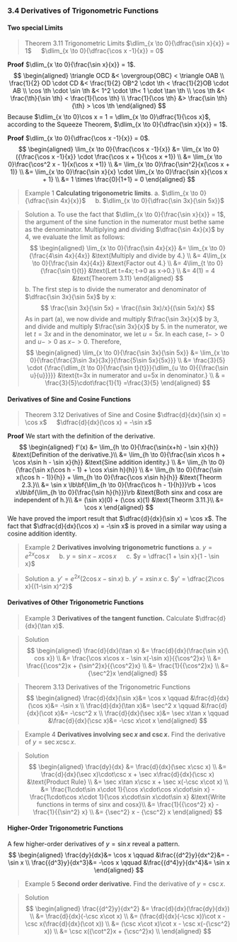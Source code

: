 ### 3.4 Derivatives of Trigonometric Functions

#### Two special Limits
>Theorem 3.11 Trigonometric Limits
$\dlim_{x \to 0}{\dfrac{\sin x}{x}} = 1$ &emsp; $\dlim_{x \to 0}{\dfrac{\cos x -1}{x}} = 0$

**Proof**  $\dlim_{x \to 0}{\frac{\sin x}{x}} = 1$.
$$
\begin{aligned}
\triangle OCD &< \overgroup{OBC} < \triangle OAB \\
\frac{1}{2} OD \cdot CD &< \frac{1}{2} OB^2 \cdot \th < \frac{1}{2}OB \cdot AB \\
\cos \th \cdot \sin \th &< 1^2 \cdot \th< 1 \cdot \tan \th \\
\cos \th &< \frac{\th}{\sin \th} < \frac{1}{\cos \th} \\
\frac{1}{\cos \th} &>  \frac{\sin \th}{\th} > \cos \th
\end{aligned}
$$
Because $\dlim_{x \to 0}\cos x = 1 = \dlim_{x \to 0}\dfrac{1}{\cos x}$,  according to the Squeeze Theorem, $\dlim_{x \to 0}{\dfrac{\sin x}{x}} = 1$.

**Proof**  $\dlim_{x \to 0}{\dfrac{\cos x -1}{x}} = 0$.
$$
\begin{aligned}
\lim_{x \to 0}{\frac{\cos x -1}{x}} &= \lim_{x \to 0}({\frac{\cos x -1}{x}} \cdot \frac{\cos x + 1}{\cos x +1}) \\
&= \lim_{x \to 0}\frac{\cos^2 x - 1}{x(\cos x +1)} \\
&= \lim_{x \to 0}\frac{\sin^2}{x(\cos x + 1)} \\
&= \lim_{x \to 0}\frac{\sin x}{x} \cdot \lim_{x \to 0}\frac{\sin x}{\cos x + 1} \\
&= 1 \times \frac{0}{1+1} = 0
\end{aligned}
$$

>Example 1
**Calculating trigonometric limits**.
a. $\dlim_{x \to 0}{\dfrac{\sin 4x}{x}}$ &emsp; b. $\dlim_{x \to 0}{\dfrac{\sin 3x}{\sin 5x}}$

>Solution
a. To use the fact that $\dlim_{x \to 0}{\frac{\sin x}{x}} = 1$, the argument of the sine function in the numerator must bethe same as the denominator. Multiplying and dividing $\dfrac{\sin 4x}{x}$ by 4, we evaluate the limit as follows:
$$
\begin{aligned}
\lim_{x \to 0}{\frac{\sin 4x}{x}}
&= \lim_{x \to 0}{\frac{4\sin 4x}{4x}} &\text{Multiply and divide by 4.} \\
&= 4\lim_{x \to 0}{\frac{\sin 4x}{4x}} &\text{Factor out 4.} \\
&= 4\lim_{t \to 0}{\frac{\sin t}{t}} &\text{Let t=4x; t->0 as x->0.} \\
&= 4(1) = 4 &\text{Theorem 3.11}
\end{aligned}
$$
b. The first step is to divide the numerator and denominator of $\dfrac{\sin 3x}{\sin 5x}$ by x:
$$
\frac{\sin 3x}{\sin 5x} = \frac{(\sin 3x)/x}{(\sin 5x)/x}
$$
As in part (a), we now divide and multiply $\frac{\sin 3x}{x}$ by $3$, and divide and multiply $\frac{\sin 3x}{x}$ by $5$. in the numerator, we let $t=3x$ and in the denominator, we let $u=5x$. In each case, $t->0$ and $u->0$ as $x->0$. Therefore,
$$
\begin{aligned}
\lim_{x \to 0}{\frac{\sin 3x}{\sin 5x}}
&= \lim_{x \to 0}{\frac{\frac{3\sin 3x}{3x}}{\frac{5\sin 5x}{5x}}} \\
&= \frac{3}{5} \cdot {\frac{\dlim_{t \to 0}{\frac{\sin t}{t}}}{\dlim_{u \to 0}{{\frac{\sin u}{u}}}}} &\text{t=3x in numerator and u=5x in denominator.} \\
& = \frac{3}{5}\cdot\frac{1}{1} =\frac{3}{5}
\end{aligned}
$$

#### Derivatives of Sine and Cosine Functions
>Theorem 3.12 Derivatives of Sine and Cosine
$\dfrac{d}{dx}(\sin x) = \cos x$ &emsp; $\dfrac{d}{dx}(\cos x) = -\sin x$

**Proof**
We start with the definition of the derivative.
$$
\begin{aligned}
f'(x) &= \lim_{h \to 0}{\frac{\sin(x+h) - \sin x}{h}} &\text{Definition of the derivative.}\\
&= \lim_{h \to 0}{\frac{\sin x\cos h + \cos x\sin h - \sin x}{h}} &\text{Sine addition identity.} \\
&= \lim_{h \to 0}{\frac{\sin x(\cos h - 1) + \cos x\sin h}{h}} \\
&= \lim_{h \to 0}{\frac{\sin x(\cos h - 1)}{h}} + \lim_{h \to 0}{\frac{\cos x\sin h}{h}} &\text{Theorm 2.3.}\\
&= \sin x \lb\bf{\lim_{h \to 0}{\frac{\cos h - 1}{h}}}\rb + \cos x\lb\bf{\lim_{h \to 0}{\frac{\sin h}{h}}}\rb &\text{Both sinx and cosx are independent of h.}\\
&= (\sin x)(0) + (\cos x)(1) &\text{Theorm 3.11.}\\
&= \cos x
\end{aligned}
$$
We have proved the import result that $\dfrac{d}{dx}(\sin x) = \cos x$.
The fact that $\dfrac{d}{dx}(\cos x) = -\sin x$ is proved in a similar way using a cosine addition identity.

>Example 2
**Derivatives involving trigonometric functions**
a. $y=e^{2x}\cos x$ &emsp; b. $y=\sin x - x\cos x$ &emsp; c. $y = \dfrac{1 + \sin x}{1 - \sin x}$

>Solution
a. $y' = e^{2x}(2\cos x - \sin x)$
b. $y' = x\sin x$
c. $y' = \dfrac{2\cos x}{(1-\sin x)^2}$

#### Derivatives of Other Trigonometric Functions

>Example 3
**Derivatives of the tangent function.** Calculate $\dfrac{d}{dx}(\tan x)$.

>Solution
$$
\begin{aligned}
\frac{d}{dx}(\tan x) &= \frac{d}{dx}(\frac{\sin x}{\ cos x}) \\
&= \frac{\cos x\cos x - \sin x(-\sin x)}{{\cos^2}x} \\
&= \frac{{\cos^2}x + {\sin^2}x}{{\cos^2}x} \\
&= \frac{1}{{\cos^2}x} \\
&= {\sec^2}x
\end{aligned}
$$

>Theorem 3.13 Derivatives of the Trigonometric Functions
$$
\begin{aligned}
\frac{d}{dx}(\sin x)&= \cos x \qquad
&\frac{d}{dx}(\cos x)&= -\sin x \\
\frac{d}{dx}(\tan x)&= \sec^2 x \qquad
&\frac{d}{dx}(\cot x)&= -\csc^2 x \\
\frac{d}{dx}(\sec x)&= \sec x\tan x \qquad
&\frac{d}{dx}(\csc x)&= -\csc x\cot x
\end{aligned}
$$

>Example 4
**Derivatives involving $\sec x$ and $\csc x$.** Find the derivative of $y = \sec x\csc x$.

>Solution
$$
\begin{aligned}
\frac{dy}{dx} &= \frac{d}{dx}(\sec x\csc x) \\
&= \frac{d}{dx}(\sec x)\cdot\csc x + \sec x\frac{d}{dx}(\csc x) &\text{Product Rule} \\
&= \sec x\tan x\csc x + \sec x(-\csc x\cot x) \\
&= \frac{1\cdot\sin x\cdot 1}{\cos x\cdot\cos x\cdot\sin x} - \frac{1\cdot\cos x\cdot 1}{\cos x\cdot\sin x\cdot\sin x} &\text{Write functions in terms of sinx and cosx}\\
&= \frac{1}{{\cos^2} x} - \frac{1}{{\sin^2} x} \\
&= {\sec^2} x - {\csc^2} x
\end{aligned}
$$

#### Higher-Order Trigonometric Functions

A few higher-order derivatives of $y=\sin x$ reveal a pattern.
$$
\begin{aligned}
\frac{dy}{dx}&= \cos x \qquad
&\frac{{d^2}y}{dx^2}&= -\sin x \\
\frac{{d^3}y}{dx^3}&= -\cos x \qquad
&\frac{{d^4}y}{dx^4}&= \sin x
\end{aligned}
$$

>Example 5
**Second order derivative.** Find the derivative of $y = \csc x$.

>Solution
$$
\begin{aligned}
\frac{{d^2}y}{dx^2} &= \frac{d}{dx}(\frac{dy}{dx}) \\
&= \frac{d}{dx}(-\csc x\cot x) \\
&= (\frac{d}{dx}(-\csc x))\cot x - \csc x(\frac{d}{dx}(\cot x)) \\
&= (\csc x\cot x)\cot x - \csc x(-{\csc^2} x)) \\
&= \csc x({\cot^2}x + {\csc^2}x) \\
\end{aligned}
$$
